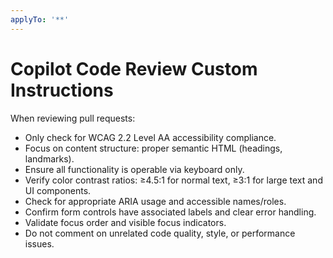 ```yaml
---
applyTo: '**'
---
```

# Copilot Code Review Custom Instructions

When reviewing pull requests:
- Only check for WCAG 2.2 Level AA accessibility compliance.
- Focus on content structure: proper semantic HTML (headings, landmarks).
- Ensure all functionality is operable via keyboard only.
- Verify color contrast ratios: ≥4.5:1 for normal text, ≥3:1 for large text and UI components.
- Check for appropriate ARIA usage and accessible names/roles.
- Confirm form controls have associated labels and clear error handling.
- Validate focus order and visible focus indicators.
- Do not comment on unrelated code quality, style, or performance issues.

